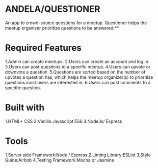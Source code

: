 # ANDELA/QUESTIONER

An app to crowd-source questions for a meetup.
Questioner helps the meetup organizer prioritize
questions to be answered.**

# Required Features
1.Admin can create meetups.
2.Users can create an account and log in.
3.Users can post questions to a specific meetup.
4.Users can  upvote or  downvote a question.
5.Questions are sorted based on the number of upvotes a question has, which helps the
meetup organizer(s) to prioritize questions most users are interested in.
6.Users can post comments to a specific question.

# Built with
1.HTML+ CSS
2.Vanilla Javascript ES6
3.NodeJs/ Express
# Tools
1.Server side Framework:Node / Express
2.Linting Library:ESLint
3.Style Guide:Airbnb
4.Testing Framework:Mocha or Jasmine
